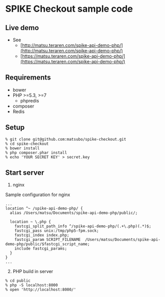 SPIKE Checkout sample code
==============================


Live demo
------------------

- See
  - [http://matsu.teraren.com/spike-api-demo-php/](http://matsu.teraren.com/spike-api-demo-php/)
  - [https://matsu.teraren.com/spike-api-demo-php/](https://matsu.teraren.com/spike-api-demo-php/)


Requirements
------------------
- bower
- PHP >=5.3, >=7
  - phpredis
- composer
- Redis


Setup
-------------------

```
% git clone git@github.com:matsubo/spike-checkout.git
% cd spike-checkout
% bower install
% php composer.phar install
% echo 'YOUR SECRET KEY' > secret.key
```


Start server
---


1. nginx

Sample configuration for nginx

```
...
location ^~ /spike-api-demo-php/ {
  alias /Users/matsu/Documents/spike-api-demo-php/public/;

  location ~ \.php {
    fastcgi_split_path_info ^/spike-api-demo-php/(.+\.php)(.*)$;
    fastcgi_pass unix:/tmp/php5-fpm.sock;
    fastcgi_index index.php;
    fastcgi_param SCRIPT_FILENAME  /Users/matsu/Documents/spike-api-demo-php/public/$fastcgi_script_name;
    include fastcgi_params;
  }
}
...
```


2. PHP build in server


```
% cd public
% php -S localhost:8000
% open 'http://localhost:8000/'
```
